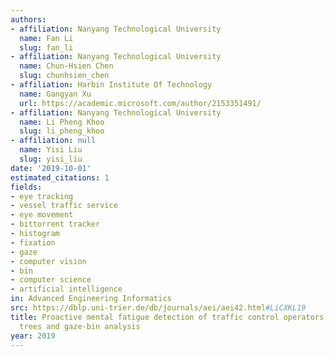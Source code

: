 ```yaml
---
authors:
- affiliation: Nanyang Technological University
  name: Fan Li
  slug: fan_li
- affiliation: Nanyang Technological University
  name: Chun-Hsien Chen
  slug: chunhsien_chen
- affiliation: Harbin Institute Of Technology
  name: Gangyan Xu
  url: https://academic.microsoft.com/author/2153351491/
- affiliation: Nanyang Technological University
  name: Li Pheng Khoo
  slug: li_pheng_khoo
- affiliation: null
  name: Yisi Liu
  slug: yisi_liu
date: '2019-10-01'
estimated_citations: 1
fields:
- eye tracking
- vessel traffic service
- eye movement
- bittorrent tracker
- histogram
- fixation
- gaze
- computer vision
- bin
- computer science
- artificial intelligence
in: Advanced Engineering Informatics
src: https://dblp.uni-trier.de/db/journals/aei/aei42.html#LiCXKL19
title: Proactive mental fatigue detection of traffic control operators using bagged
  trees and gaze-bin analysis
year: 2019
---
```

